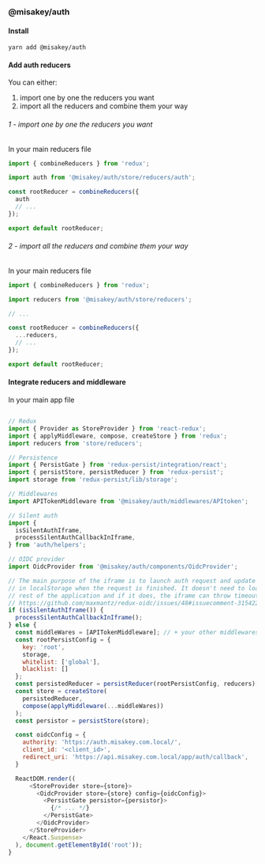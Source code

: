 ### @misakey/auth

#### Install

```shell
yarn add @misakey/auth
```

#### Add auth reducers

You can either:
1. import one by one the reducers you want
2. import all the reducers and combine them your way

###### 1 - import one by one the reducers you want

In your main reducers file
<!-- eslint-skip -->
```js static
import { combineReducers } from 'redux';

import auth from '@misakey/auth/store/reducers/auth';

const rootReducer = combineReducers({
  auth
  // ...
});

export default rootReducer;
```


###### 2 - import all the reducers and combine them your way

In your main reducers file
<!-- eslint-skip -->
```js static
import { combineReducers } from 'redux';

import reducers from '@misakey/auth/store/reducers';

// ...

const rootReducer = combineReducers({
  ...reducers,
  // ...
});

export default rootReducer;
```


#### Integrate reducers and middleware

In your main app file
<!-- eslint-skip -->
```js static

// Redux
import { Provider as StoreProvider } from 'react-redux';
import { applyMiddleware, compose, createStore } from 'redux';
import reducers from 'store/reducers';

// Persistence
import { PersistGate } from 'redux-persist/integration/react';
import { persistStore, persistReducer } from 'redux-persist';
import storage from 'redux-persist/lib/storage';

// Middlewares
import APITokenMiddleware from '@misakey/auth/middlewares/APItoken';

// Silent auth 
import {
  isSilentAuthIframe,
  processSilentAuthCallbackInIframe,
} from 'auth/helpers';

// OIDC provider
import OidcProvider from '@misakey/auth/components/OidcProvider';

// The main purpose of the iframe is to launch auth request and update user
// in localStorage when the request is finished. It doesn't need to load the
// rest of the application and if it does, the iframe can throw timeout errors
// https://github.com/maxmantz/redux-oidc/issues/48#issuecomment-315422236
if (isSilentAuthIframe()) {
  processSilentAuthCallbackInIframe();
} else {
  const middleWares = [APITokenMiddleware]; // + your other middlewares
  const rootPersistConfig = { 
    key: 'root', 
    storage, 
    whitelist: ['global'], 
    blacklist: [] 
  };
  const persistedReducer = persistReducer(rootPersistConfig, reducers);
  const store = createStore(
    persistedReducer, 
    compose(applyMiddleware(...middleWares))
  );
  const persistor = persistStore(store);

  const oidcConfig = {
    authority: 'https://auth.misakey.com.local/',
    client_id: '<client_id>',
    redirect_uri: 'https://api.misakey.com.local/app/auth/callback',
  }

  ReactDOM.render((
      <StoreProvider store={store}>
        <OidcProvider store={store} config={oidcConfig}>
          <PersistGate persistor={persistor}>
            {/* ... */}
          </PersistGate>
        </OidcProvider>
      </StoreProvider>
    </React.Suspense>
  ), document.getElementById('root'));
}
```